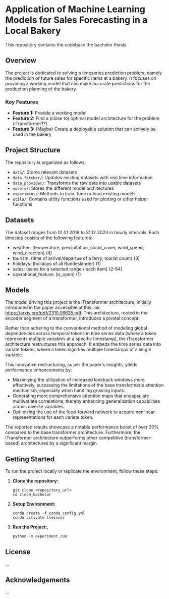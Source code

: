 # Application of Machine Learning Models for Sales Forecasting in a Local Bakery

This repository contains the codebase the bachelor thesis.
## Overview

The project is dedicated to solving a timeseries prediction problem, namely the prediction of future sales for specific items at a bakery. It focuses on providing a working model that can make accurate predictions for the production planning of the bakery.

### Key Features

- **Feature 1:** Provide a working model
- **Feature 2:** Find a (close to) optimal model architecture for the problem (iTransformer??)
- **Feature 3:** (Maybe) Create a deployable solution that can actively be used in the bakery

## Project Structure

The repository is organized as follows:

- `data/`: Stores relevant datasets
- `data_fetcher/`: Updates existing datasets with real time information
- `data_provider/`: Transforms the raw data into usable datasets
- `models/`: Stores the different model architectures
- `experiment/`: Methods to train, tune or load existing models
- `utils/`: Contains utility functions used for plotting or other helper functions

## Datasets

The dataset ranges from 01.01.2019 to 31.12.2023 in hourly intervals. 
Each timestep cosists of the following features: 

- weather: (temperature, precipitation, cloud_cover, wind_speed, wind_direction)    (4)
- tourism: (time of arrival/departue of a ferry, tourist count)                     (3)
- holidays: (holidays of all Bundesländer)                                          (1)
- sales: (sales for a selected range / each item)                                   (2-64)
- operational_feature: (is_open)                                                    (1)


## Models

The model driving this project is the iTransformer architecture, initially introduced in the paper accessible at this link: https://arxiv.org/pdf/2310.06625.pdf. This architecture, rooted in the encoder segment of a transformer, introduces a pivotal concept:

Rather than adhering to the conventional method of modeling global dependencies across temporal tokens in time series data (where a token represents multiple variables at a specific timestamp), the iTransformer architecture restructures this approach. It embeds the time series data into variate tokens, where a token signifies multiple timestamps of a single variable.

This innovative restructuring, as per the paper's insights, yields performance enhancements by:

- Maximizing the utilization of increased lookback windows more effectively, surpassing the limitations of the base transformer's attention mechanism, especially when handling growing inputs.
- Generating more comprehensive attention maps that encapsulate multivariate correlations, thereby enhancing generalization capabilities across diverse variables.
- Optimizing the use of the feed-forward network to acquire nonlinear representations for each variate token.

The reported results showcase a notable performance boost of over 30% compared to the base transformer architecture. Furthermore, the iTransformer architecture outperforms other competitive (transformer-based) architectures by a significant margin.

## Getting Started

To run the project locally or replicate the environment, follow these steps:

1. **Clone the repository:**
    ```
    git clone <repository_url>
    cd clean_bachelor
    ```

2. **Setup Environment:**
    ```
    conda create -f conda_config.yml
    conda activate lleisner
    ```

3. **Run the Project:**‚
    ```
    python -m experiment.run 
    ```



## License

...

## Acknowledgements

...
